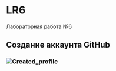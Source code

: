 # LR6
Лабораторная работа №6

## **Создание аккаунта GitHub**

### ![Created_profile](screenshots\profile.png)